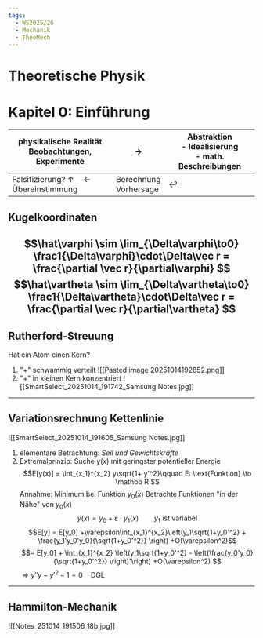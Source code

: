 ```yaml
---
tags:
  - WS2025/26
  - Mechanik
  - TheoMech
---
```

# Theoretische Physik
# Kapitel 0: Einführung

| physikalische Realität<br>Beobachtungen, Experimente         | $\rightarrow$            | Abstraktion<br>- Idealisierung<br>- math. Beschreibungen |
| ------------------------------------------------------------ | ------------------------ | -------------------------------------------------------- |
| Falsifizierung? $\uparrow\quad\leftarrow$<br>Übereinstimmung | Berechnung<br>Vorhersage | $\hookleftarrow$                                         |
## Kugelkoordinaten
$$\hat\varphi \sim \lim_{\Delta\varphi\to0} \frac1{\Delta\varphi}\cdot\Delta\vec r = \frac{\partial \vec r}{\partial\varphi} $$
$$\hat\vartheta \sim \lim_{\Delta\vartheta\to0} \frac1{\Delta\vartheta}\cdot\Delta\vec r = \frac{\partial \vec r}{\partial\vartheta} $$
---
## Rutherford-Streuung
Hat ein Atom einen Kern?
1) "$+$"  schwammig verteilt
   ![[Pasted image 20251014192852.png]]
2) "$+$" in kleinen Kern konzentriert
   ![[SmartSelect_20251014_191742_Samsung Notes.jpg]]
---
## Variationsrechnung Kettenlinie
![[SmartSelect_20251014_191605_Samsung Notes.jpg]]
1) elementare Betrachtung: *Seil und Gewichtskräfte*
2) Extremalprinzip: Suche $y(x)$ mit geringster potentieller Energie
$$E[y(x)] = \int_{x_1}^{x_2} y\sqrt{1+ y'^2}\qquad E: \text{Funktion} \to \mathbb R $$
Annahme: Minimum bei Funktion $y_0(x)$ 
Betrachte Funktionen "in der Nähe" von $y_0(x)$
$$y(x) = y_0 +\varepsilon \cdot y_1(x)\qquad y_1\text{ ist variabel} $$
$$E[y] = E[y_0] +\varepsilon\int_{x_1}^{x_2}\left(y_1\sqrt{1+y_0'^2} + \frac{y_1'y_0'y_0}{\sqrt{1+y_0'^2}} \right) +O(\varepsilon^2)$$
$$= E[y_0] + \int_{x_1}^{x_2} \left(y_1\sqrt{1+y_0'^2} - \left(\frac{y_0'y_0}{\sqrt{1+y_0'^2}} \right)'\right) +O(\varepsilon^2) $$
$\Rightarrow y''y-y'^2-1 = 0\quad\text{DGL}$ 
---
## Hammilton-Mechanik

![[Notes_251014_191506_18b.jpg]]
